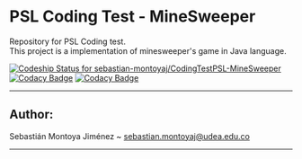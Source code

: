 # PSL Coding Test - MineSweeper

Repository for PSL Coding test.  
This project is a implementation of minesweeper's game in Java language.  
  
[ ![Codeship Status for sebastian-montoyaj/CodingTestPSL-MineSweeper](https://app.codeship.com/projects/6e351090-90e1-0136-8f67-3a8936ebb36c/status?branch=master)](https://app.codeship.com/projects/304128)
[![Codacy Badge](https://api.codacy.com/project/badge/Grade/70ab68a613dc492a971f9a4cc06a306d)](https://www.codacy.com/app/sebastian-montoyaj/CodingTestPSL-MineSweeper?utm_source=github.com&amp;utm_medium=referral&amp;utm_content=sebastian-montoyaj/CodingTestPSL-MineSweeper&amp;utm_campaign=Badge_Grade)
[![Codacy Badge](https://api.codacy.com/project/badge/Coverage/70ab68a613dc492a971f9a4cc06a306d)](https://www.codacy.com/app/sebastian-montoyaj/CodingTestPSL-MineSweeper?utm_source=github.com&utm_medium=referral&utm_content=sebastian-montoyaj/CodingTestPSL-MineSweeper&utm_campaign=Badge_Coverage)

***

## Author:
Sebastián Montoya Jiménez ~ sebastian.montoyaj@udea.edu.co

***